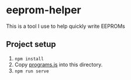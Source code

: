 # eeprom-helper

This is a tool I use to help quickly write EEPROMs

## Project setup

1.  `npm install`
2.  Copy [programs.js](https://github.com/mstratman/fv1-programs/blob/master/programs.js) into this directory.
3.  `npm run serve`
```

